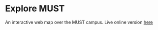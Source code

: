 # Explore MUST
An interactive web map over the MUST campus. Live online version [here](https://yewomhango.github.io/explore_must/index.html)
